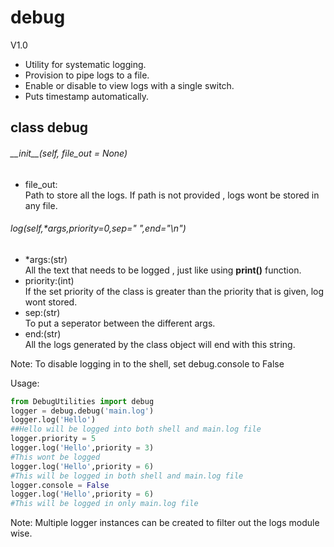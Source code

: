 # debug
V1.0
- Utility for systematic logging.
- Provision to pipe logs to a file.
- Enable or disable to view logs with a single switch.
- Puts timestamp automatically.

## class debug

###### \_\_init\_\_(self, file_out = None)
- file_out:<br>
  Path to store all the logs. If path is not provided , logs wont be stored in any file.

###### log(self,\*args,priority=0,sep=" ",end="\n")
- \*args:(str)<br>
  All the text that needs to be logged , just like using <b>print()</b> function.
- priority:(int)<br>
  If the set priority of the class is greater than the priority that is given, log wont stored.
- sep:(str)<br>
  To put a seperator between the different args.
- end:(str) <br>
  All the logs generated by the class object will end with this string.

Note: To disable logging in to the shell, set debug.console to False

Usage:
```python
from DebugUtilities import debug
logger = debug.debug('main.log')
logger.log('Hello')
##Hello will be logged into both shell and main.log file
logger.priority = 5
logger.log('Hello',priority = 3)
#This wont be logged
logger.log('Hello',priority = 6)
#This will be logged in both shell and main.log file
logger.console = False
logger.log('Hello',priority = 6)
#This will be logged in only main.log file
```
Note: Multiple logger instances can be created to filter out the logs module wise.
